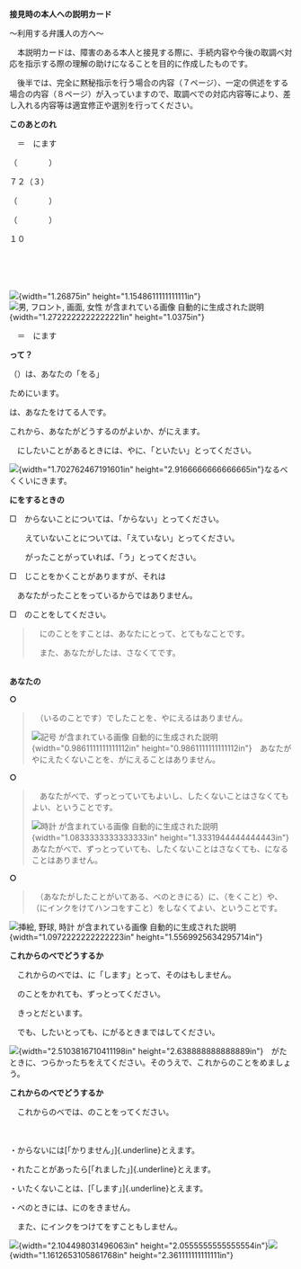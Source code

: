 **接見時の本人への説明カード**

～利用する弁護人の方へ～

　本説明カードは、障害のある本人と接見する際に、手続内容や今後の取調べ対応を指示する際の理解の助けになることを目的に作成したものです。

　後半では、完全に黙秘指示を行う場合の内容（７ページ）、一定の供述をする場合の内容（８ページ）が入っていますので、取調べでの対応内容等により、差し入れる内容等は適宜修正や選別を行ってください。

**このあとのれ**

　＝　にます

（　　　　）

７２（３）

（　　　　）

（　　　　）

１０

　　

　

![](E:\LegalVault\刑事\障がい者弁護書式\media/media/image1.png){width="1.26875in" height="1.1548611111111111in"}![男, フロント, 画面, 女性 が含まれている画像
自動的に生成された説明](E:\LegalVault\刑事\障がい者弁護書式\media/media/image2.png){width="1.2722222222222221in" height="1.0375in"}

　＝　にます

**って？**

（）は、あなたの「をる」

ためにいます。

は、あなたをけてる人です。

これから、あなたがどうするのがよいか、がにえます。

　にしたいことがあるときには、やに、「といたい」とってください。

![](E:\LegalVault\刑事\障がい者弁護書式\media/media/image3.png){width="1.702762467191601in" height="2.9166666666666665in"}なるべくくいにきます。

**にをするときの**

□　からないことについては、「からない」とってください。

　　えていないことについては、「えていない」とってください。

　　がったことがっていれば、「う」とってください。

□　じことをかくことがありますが、それは　　　

　あなたがったことをっているからではありません。

□　のことをしてください。

> 　にのことをすことは、あなたにとって、とてもなことです。
>
> 　また、あなたがしたは、さなくてです。

**\
あなたの**

**○**

> 　（いるのことです）でしたことを、やにえるはありません。
>
> ![記号 が含まれている画像
> 自動的に生成された説明](E:\LegalVault\刑事\障がい者弁護書式\media/media/image4.png){width="0.9861111111111112in" height="0.9861111111111112in"}　あなたがやにえたくないことを、がにえることはありません。

**○**

> 　あなたがべで、ずっとっていてもよいし、したくないことはさなくてもよい、ということです。
>
> ![時計 が含まれている画像
> 自動的に生成された説明](E:\LegalVault\刑事\障がい者弁護書式\media/media/image5.png){width="1.0833333333333333in" height="1.3331944444444443in"}　あなたがべで、ずっとっていても、したくないことはさなくても、になることはありません。

**○**

> 　（あなたがしたことがいてある、べのときにる）に、（をくこと）や、（にインクをけてハンコをすこと）をしなくてよい、ということです。

![挿絵, 野球, 時計 が含まれている画像
自動的に生成された説明](E:\LegalVault\刑事\障がい者弁護書式\media/media/image6.png){width="1.0972222222222223in" height="1.5569925634295714in"}

**これからのべでどうするか**

　これからのべでは、に「します」とって、そのはもしません。

　のことをかれても、ずっとってください。

　きっとだといます。

　でも、したいとっても、にがるときまではしてください。

![](E:\LegalVault\刑事\障がい者弁護書式\media/media/image7.png){width="2.5103816710411198in" height="2.638888888888889in"}　がたときに、つらかったちをえてください。そのうえで、これからのことをめましょう。

**これからのべでどうするか**

　これからのべでは、のことをってください。

　

・からないには[「かりません」]{.underline}とえます。

・れたことがあったら[「れました」]{.underline}とえます。

・いたくないことは、[「します」]{.underline}とえます。

・べのときには、にのをきません。

　また、にインクをつけてをすこともしません。

![](E:\LegalVault\刑事\障がい者弁護書式\media/media/image8.png){width="2.104498031496063in" height="2.0555555555555554in"}![](E:\LegalVault\刑事\障がい者弁護書式\media/media/image9.png){width="1.1612653105861768in" height="2.361111111111111in"}

